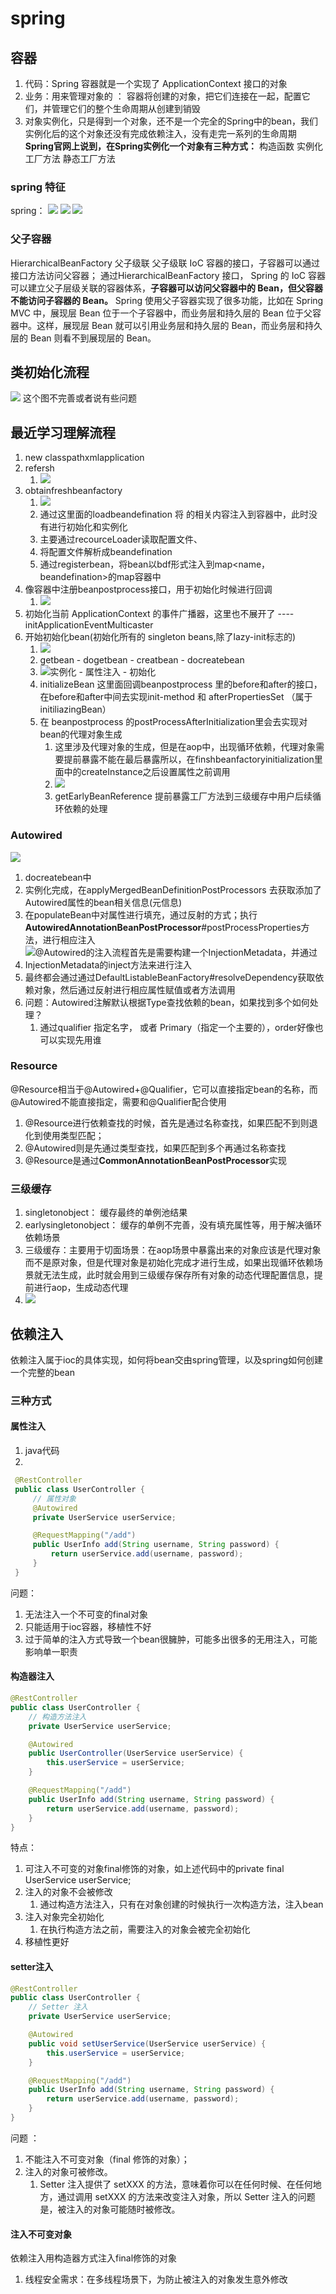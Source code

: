 # spring 

## 容器
1. 代码：Spring 容器就是一个实现了 ApplicationContext 接口的对象
2. 业务：用来管理对象的 ： 容器将创建的对象，把它们连接在一起，配置它们，并管理它们的整个生命周期从创建到销毁
3. 对象实例化，只是得到一个对象，还不是一个完全的Spring中的bean，我们实例化后的这个对象还没有完成依赖注入，没有走完一系列的生命周期
**Spring官网上说到，在Spring实例化一个对象有三种方式：**
构造函数
实例化工厂方法
静态工厂方法

### spring 特征
spring：
![](/技术学习流程/pic/2023-07-01-19-15-08.png)
![](/技术学习流程/pic/2023-07-01-19-19-32.png)
![](/技术学习流程/pic/2023-07-01-19-22-25.png)

### 父子容器
HierarchicalBeanFactory 父子级联
父子级联 IoC 容器的接口，子容器可以通过接口方法访问父容器； 通过HierarchicalBeanFactory 接口， Spring 的 IoC 容器可以建立父子层级关联的容器体系，**子容器可以访问父容器中的 Bean，但父容器不能访问子容器的 Bean。**
Spring 使用父子容器实现了很多功能，比如在 Spring MVC 中，展现层 Bean 位于一个子容器中，而业务层和持久层的 Bean 位于父容器中。这样，展现层 Bean 就可以引用业务层和持久层的 Bean，而业务层和持久层的 Bean 则看不到展现层的 Bean。

## 类初始化流程
![](/技术学习流程/pic/2023-07-02-17-21-54.png)
这个图不完善或者说有些问题
## 最近学习理解流程
1. new classpathxmlapplication
2. refersh
   1. ![](/技术学习流程/pic/2023-07-29-17-49-26.png)
3. obtainfreshbeanfactory
   1. ![](/技术学习流程/pic/2023-07-29-18-00-36.png)
   2. 通过这里面的loadbeandefination 将 <BEAN>的相关内容注入到容器中，此时没有进行初始化和实例化
   3. 主要通过recourceLoader读取配置文件、
   4. 将配置文件解析成beandefination
   5. 通过registerbean，将bean以bdf形式注入到map<name， beandefination>的map容器中
4. 像容器中注册beanpostprocess接口，用于初始化时候进行回调
   1. ![](/技术学习流程/pic/2023-07-29-18-06-08.png)
5. 初始化当前 ApplicationContext 的事件广播器，这里也不展开了 ---- initApplicationEventMulticaster
6. 开始初始化bean(初始化所有的 singleton beans,除了lazy-init标志的)
   1. ![](/技术学习流程/pic/2023-07-29-18-11-22.png)
   2. getbean - dogetbean - creatbean - docreatebean
   3. ![](/技术学习流程/pic/2023-07-29-18-20-33.png)实例化 - 属性注入 - 初始化
   4. initializeBean 这里面回调beanpostprocess 里的before和after的接口，在before和after中间去实现init-method 和  afterPropertiesSet （属于initiliazingBean）
   5. 在 beanpostprocess 的postProcessAfterInitialization里会去实现对bean的代理对象生成
      1. 这里涉及代理对象的生成，但是在aop中，出现循环依赖，代理对象需要提前暴露不能在最后暴露所以，在finshbeanfactoryinitialization里面中的createInstance之后设置属性之前调用
      2. ![](/技术学习流程/pic/2023-07-29-18-27-32.png)
      3. getEarlyBeanReference 提前暴露工厂方法到三级缓存中用户后续循环依赖的处理

### Autowired
![](/技术学习流程/pic/2023-07-29-18-40-25.png)
1. docreatebean中
2. 实例化完成，在applyMergedBeanDefinitionPostProcessors 去获取添加了Autowired属性的bean相关信息(元信息)
3. 在populateBean中对属性进行填充，通过反射的方式；执行**AutowiredAnnotationBeanPostProcessor**#postProcessProperties方法，进行相应注入
4. ![@Autowired的注入流程首先是需要构建一个InjectionMetadata，并通过InjectionMetadata的inject方法来进行注入](/技术学习流程/pic/2023-07-29-18-50-11.png)
5. 最终都会通过通过DefaultListableBeanFactory#resolveDependency获取依赖对象，然后通过反射进行相应属性赋值或者方法调用
6. 问题：Autowired注解默认根据Type查找依赖的bean，如果找到多个如何处理？
   1. 通过qualifier 指定名字， 或者 Primary（指定一个主要的），order好像也可以实现先用谁

### Resource
@Resource相当于@Autowired+@Qualifier，它可以直接指定bean的名称，而@Autowired不能直接指定，需要和@Qualifier配合使用
1. @Resource进行依赖查找的时候，首先是通过名称查找，如果匹配不到则退化到使用类型匹配；
2. @Autowired则是先通过类型查找，如果匹配到多个再通过名称查找
3. @Resource是通过**CommonAnnotationBeanPostProcessor**实现
   

### 三级缓存
1. singletonobject： 缓存最终的单例池结果
2. earlysingletonobject： 缓存的单例不完善，没有填充属性等，用于解决循环依赖场景
3. 三级缓存：主要用于切面场景：在aop场景中暴露出来的对象应该是代理对象而不是原对象，但是代理对象是初始化完成才进行生成，如果出现循环依赖场景就无法生成，此时就会用到三级缓存保存所有对象的动态代理配置信息，提前进行aop，生成动态代理
4. ![](/技术学习流程/pic/2023-07-21-17-43-42.png)

## 依赖注入
依赖注入属于ioc的具体实现，如何将bean交由spring管理，以及spring如何创建一个完整的bean  

### 三种方式
#### 属性注入
   1. java代码
   2. 
   ```java
    @RestController
    public class UserController {
        // 属性对象
        @Autowired
        private UserService userService;

        @RequestMapping("/add")
        public UserInfo add(String username, String password) {
            return userService.add(username, password);
        }
    }
```
问题：
1. 无法注入一个不可变的final对象
2. 只能适用于ioc容器，移植性不好
3. 过于简单的注入方式导致一个bean很臃肿，可能多出很多的无用注入，可能影响单一职责

#### 构造器注入

```java
@RestController
public class UserController {
    // 构造方法注入
    private UserService userService;

    @Autowired
    public UserController(UserService userService) {
        this.userService = userService;
    }

    @RequestMapping("/add")
    public UserInfo add(String username, String password) {
        return userService.add(username, password);
    }
}
```
特点：
1. 可注入不可变的对象final修饰的对象，如上述代码中的private final UserService userService;
2. 注入的对象不会被修改
   1. 通过构造方法注入，只有在对象创建的时候执行一次构造方法，注入bean
3. 注入对象完全初始化
   1. 在执行构造方法之前，需要注入的对象会被完全初始化
4. 移植性更好
    

#### setter注入

```java
@RestController
public class UserController {
    // Setter 注入
    private UserService userService;

    @Autowired
    public void setUserService(UserService userService) {
        this.userService = userService;
    }

    @RequestMapping("/add")
    public UserInfo add(String username, String password) {
        return userService.add(username, password);
    }
}
```
问题 ：
1. 不能注入不可变对象（final 修饰的对象）；
2. 注入的对象可被修改。
   1. Setter 注入提供了 setXXX 的方法，意味着你可以在任何时候、在任何地方，通过调用 setXXX 的方法来改变注入对象，所以 Setter 注入的问题是，被注入的对象可能随时被修改。

#### 注入不可变对象
依赖注入用构造器方式注入final修饰的对象
   1. 线程安全需求：在多线程场景下，为防止被注入的对象发生意外修改
